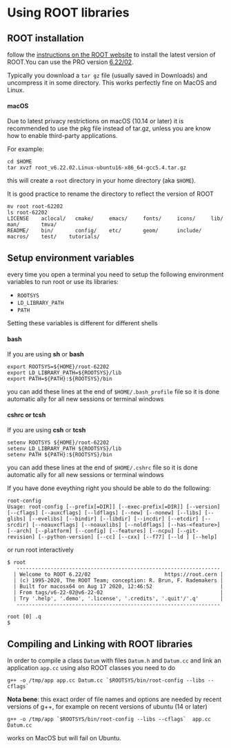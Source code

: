 # Using ROOT libraries

## ROOT installation
follow the [instructions on the ROOT website](https://root.cern.ch/content/release-61404) to install the latest version of ROOT.You can use the PRO version
 [6.22/02](https://root.cern/releases/release-62202/).

Typically you download a `tar gz` file (usually saved in Downloads) and uncompress it in some directory. This works perfectly fine on MacOS and Linux.

#### macOS
Due to latest privacy restrictions on macOS (10.14 or later) it is recommended to use the pkg file instead of tar.gz, unless you are know how to enable third-party
applications.

For example:
```shell
cd $HOME
tar xvzf root_v6.22.02.Linux-ubuntu16-x86_64-gcc5.4.tar.gz
```
this will create a `root` directory in your home directory (aka `$HOME`).

It is good practice to rename the directory to reflect the version of ROOT
```
mv root root-62202
ls root-62202
LICENSE    aclocal/   cmake/     emacs/     fonts/     icons/     lib/       man/       tmva/
README/    bin/       config/    etc/       geom/      include/   macros/    test/    tutorials/
```

## Setup environment variables
every time you open a terminal you need to setup the following environment variables to run root or use its libraries:
  * `ROOTSYS`
  * `LD_LIBRARY_PATH`
  * `PATH`

Setting these variables is different for different shells

#### bash
If you are using **sh** or **bash**
```
export ROOTSYS=${HOME}/root-62202
export LD_LIBRARY_PATH=${ROOTSYS}/lib
export PATH=${PATH}:${ROOTSYS}/bin
```

you can add these lines at the end of `$HOME/.bash_profile` file so it is done automatic ally for all new sessions or terminal windows

#### cshrc or tcsh
If you are using **csh** or **tcsh**
```
setenv ROOTSYS ${HOME}/root-62202
setenv LD_LIBRARY_PATH ${ROOTSYS}/lib
setenv PATH ${PATH}:${ROOTSYS}/bin
```

you can add these lines at the end of `$HOME/.cshrc` file so it is done automatic ally for all new sessions or terminal windows

If you have done eveything right you should be able to do the following:
```
root-config
Usage: root-config [--prefix[=DIR]] [--exec-prefix[=DIR]] [--version] [--cflags] [--auxcflags] [--ldflags] [--new] [--nonew] [--libs] [--glibs] [--evelibs] [--bindir] [--libdir] [--incdir] [--etcdir] [--srcdir] [--noauxcflags] [--noauxlibs] [--noldflags] [--has-<feature>] [--arch] [--platform] [--config] [--features] [--ncpu] [--git-revision] [--python-version] [--cc] [--cxx] [--f77] [--ld ] [--help]
```
or run root interactively
```
$ root
   ------------------------------------------------------------------
  | Welcome to ROOT 6.22/02                        https://root.cern |
  | (c) 1995-2020, The ROOT Team; conception: R. Brun, F. Rademakers |
  | Built for macosx64 on Aug 17 2020, 12:46:52                      |
  | From tags/v6-22-02@v6-22-02                                      |
  | Try '.help', '.demo', '.license', '.credits', '.quit'/'.q'       |
   ------------------------------------------------------------------

root [0] .q
$
```

## Compiling and Linking with ROOT libraries

In order to compile a class `Datum` with files `Datum.h` and `Datum.cc` and link an application `app.cc` using also ROOT classes you need to do
```
g++ -o /tmp/app app.cc Datum.cc `$ROOTSYS/bin/root-config --libs --cflags`
```

**Nota bene**: this exact order of file names and options are needed by recent versions of g++, for example on recent versions of ubuntu (14 or later)

```
g++ -o /tmp/app `$ROOTSYS/bin/root-config --libs --cflags`  app.cc Datum.cc
```

works on MacOS but will fail on Ubuntu.
